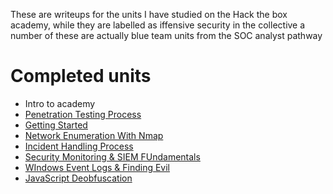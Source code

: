 These are writeups for the units I have studied on the Hack the box academy, while they are labelled as iffensive security in the collective a number of these are actually blue team units from the SOC analyst pathway

# Completed units
- Intro to academy
- [Penetration Testing Process](https://academy.hackthebox.com/module/details/90)
- [Getting Started](https://academy.hackthebox.com/module/details/77)
- [Network Enumeration With Nmap](https://academy.hackthebox.com/module/details/19)
- [Incident Handling Process](https://academy.hackthebox.com/module/details/148)
- [Security Monitoring & SIEM FUndamentals](https://academy.hackthebox.com/module/details/211)
- [WIndows Event Logs & Finding Evil](https://academy.hackthebox.com/module/details/216)
- [JavaScript Deobfuscation](https://academy.hackthebox.com/module/details/41)
